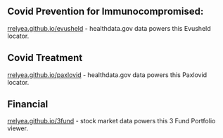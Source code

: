 
## Covid Prevention for Immunocompromised:
[rrelyea.github.io/evusheld](https://rrelyea.github.io/evusheld) - healthdata.gov data powers this Evusheld locator.

## Covid Treatment
[rrelyea.github.io/paxlovid](https://rrelyea.github.io/paxlovid) - healthdata.gov data powers this Paxlovid locator.


## Financial
[rrelyea.github.io/3fund](https://rrelyea.github.io/3fund) - stock market data powers this 3 Fund Portfolio viewer.
